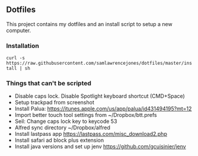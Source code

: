## Dotfiles

This project contains my dotfiles and an install script to setup a new computer.

### Installation

```curl -s https://raw.githubusercontent.com/samlawrencejones/dotfiles/master/install | sh```

### Things that can't be scripted

- Disable caps lock. Disable Spotlight keyboard shortcut (CMD+Space)
- Setup trackpad from screenshot
- Install Palua: https://itunes.apple.com/us/app/palua/id431494195?mt=12
- Import better touch tool settings from ~/Dropbox/btt.prefs
- Seil: Change caps lock key to keycode 53
- Alfred sync directory ~/Dropbox/alfred
- Install lastpass app https://lastpass.com/misc_download2.php
- Install safari ad block plus extension
- Install java versions and set up jenv https://github.com/gcuisinier/jenv
